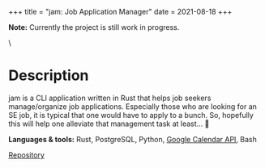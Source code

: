 +++
title = "jam: Job Application Manager"
date = 2021-08-18
+++

**Note:** Currently the project is still work in progress.

\

# Description

jam is a CLI application written in Rust that helps job seekers manage/organize job applications. Especially those who are looking for an SE job, it is typical that one would have to apply to a bunch. So, hopefully this will help one alleviate that management task at least... 💃

<!-- # Demo

Link to the demo recorded with [`asciinema`](https://asciinema.org/): <https://asciinema.org/a/VK8qDRJIIAkgwqLL9RLYkJNGG> -->

**Languages & tools:** Rust, PostgreSQL, Python, [Google Calendar API](https://developers.google.com/calendar/api), Bash

<a class="btn btn--repo" href="https://github.com/sjinno/jam" target="\_blank">Repository</a>
